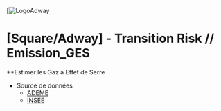 [![LogoAdway](https://www.square-management.com/wp-content/uploads/2021/10/adway-logo-header.svg)
# [Square/Adway] - Transition Risk // Emission_GES
**Estimer les Gaz à Effet de Serre

- Source de données
   * [ADEME](https://bilans-ges.ademe.fr/fr/accueil)
   * [INSEE](https://www.insee.fr/fr/information/2406147)
